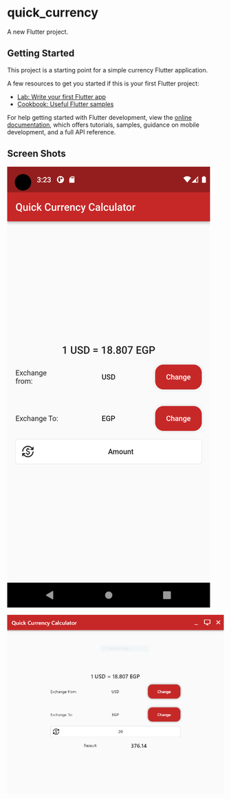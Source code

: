# quick_currency

A new Flutter project.

## Getting Started

This project is a starting point for a simple currency Flutter application.

A few resources to get you started if this is your first Flutter project:

- [Lab: Write your first Flutter app](https://docs.flutter.dev/get-started/codelab)
- [Cookbook: Useful Flutter samples](https://docs.flutter.dev/cookbook)

For help getting started with Flutter development, view the
[online documentation](https://docs.flutter.dev/), which offers tutorials,
samples, guidance on mobile development, and a full API reference.


## Screen Shots

![Alt text](Screenshot_1656811420.png?raw=true "Android Screenshot")

![Alt text](WindowsScreenshot.PNG?raw=true "Windows Screenshot")

